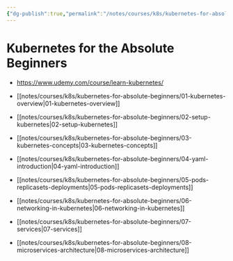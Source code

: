 ```yaml
---
{"dg-publish":true,"permalink":"/notes/courses/k8s/kubernetes-for-absolute-beginners/index/"}
---
```

# Kubernetes for the Absolute Beginners

- <https://www.udemy.com/course/learn-kubernetes/>

- [[notes/courses/k8s/kubernetes-for-absolute-beginners/01-kubernetes-overview|01-kubernetes-overview]]
- [[notes/courses/k8s/kubernetes-for-absolute-beginners/02-setup-kubernetes|02-setup-kubernetes]]
- [[notes/courses/k8s/kubernetes-for-absolute-beginners/03-kubernetes-concepts|03-kubernetes-concepts]]
- [[notes/courses/k8s/kubernetes-for-absolute-beginners/04-yaml-introduction|04-yaml-introduction]]
- [[notes/courses/k8s/kubernetes-for-absolute-beginners/05-pods-replicasets-deployments|05-pods-replicasets-deployments]]
- [[notes/courses/k8s/kubernetes-for-absolute-beginners/06-networking-in-kubernetes|06-networking-in-kubernetes]]
- [[notes/courses/k8s/kubernetes-for-absolute-beginners/07-services|07-services]]
- [[notes/courses/k8s/kubernetes-for-absolute-beginners/08-microservices-architecture|08-microservices-architecture]]
